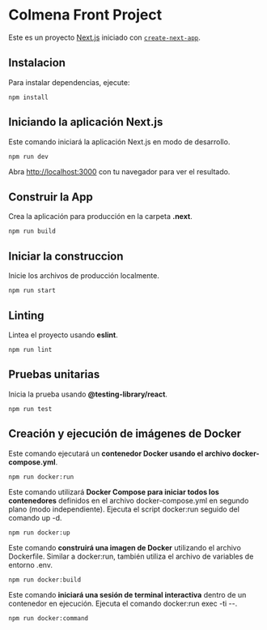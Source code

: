 # Colmena Front Project
Este es un proyecto [Next.js](https://nextjs.org/) iniciado con [`create-next-app`](https://github.com/vercel/next.js/tree/canary/packages/create-next-app).

## Instalacion
Para instalar dependencias, ejecute:

```
npm install
```

## Iniciando la aplicación Next.js
Este comando iniciará la aplicación Next.js en modo de desarrollo.

```
npm run dev
```

Abra [http://localhost:3000](http://localhost:3000) con tu navegador para ver el resultado.


## Construir la App
Crea la aplicación para producción en la carpeta **.next**.

```
npm run build
```

## Iniciar la construccion
Inicie los archivos de producción localmente.

```
npm run start
```

## Linting
Lintea el proyecto usando **eslint**.

```
npm run lint
```

## Pruebas unitarias
Inicia la prueba usando **@testing-library/react**.

```
npm run test
```

## Creación y ejecución de imágenes de Docker
Este comando ejecutará un **contenedor Docker usando el archivo docker-compose.yml**.

```
npm run docker:run
```

Este comando utilizará **Docker Compose para iniciar todos los contenedores** definidos en el archivo docker-compose.yml en segundo plano (modo independiente). Ejecuta el script docker:run seguido del comando up -d.

```
npm run docker:up
```

Este comando **construirá una imagen de Docker** utilizando el archivo Dockerfile. Similar a docker:run, también utiliza el archivo de variables de entorno .env.

```
npm run docker:build
```

Este comando **iniciará una sesión de terminal interactiva** dentro de un contenedor en ejecución. Ejecuta el comando docker:run exec -ti --.

```
npm run docker:command
```
